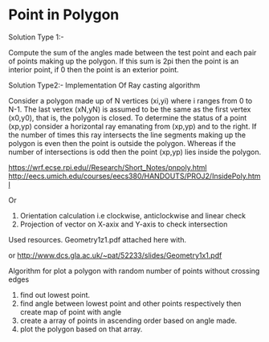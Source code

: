 # Point in Polygon

Solution Type 1:-

Compute the sum of the angles made between the test point and each pair of points
making up the polygon. If this sum is 2pi then the point is an interior point,
if 0 then the point is an exterior point. 
 
Solution Type2:- 
Implementation Of Ray casting algorithm

Consider a polygon made up of N vertices (xi,yi) where i ranges from 0 to N-1. The last vertex (xN,yN) is assumed to be the same as the first vertex (x0,y0), that is, the polygon is closed. To determine the status of a point (xp,yp) consider a horizontal ray emanating from (xp,yp) and to the right. If the number of times this ray intersects the line segments making up the polygon is even then the point is outside the polygon. Whereas if the number of intersections is odd then the point (xp,yp) lies inside the polygon.

https://wrf.ecse.rpi.edu//Research/Short_Notes/pnpoly.html
http://eecs.umich.edu/courses/eecs380/HANDOUTS/PROJ2/InsidePoly.html

Or

1. Orientation calculation i.e clockwise, anticlockwise and linear check
2. Projection of vector on X-axix and Y-axis to check intersection

Used resources.
Geometry1z1.pdf attached here with.

or 
http://www.dcs.gla.ac.uk/~pat/52233/slides/Geometry1x1.pdf




Algorithm for plot a polygon with random number of points without crossing edges 

1. find out lowest point.
2. find angle between lowest point and other points respectively
	then create map of point with angle 
3. create a array of points in ascending order based on angle made.
4. plot the polygon based on that array.

